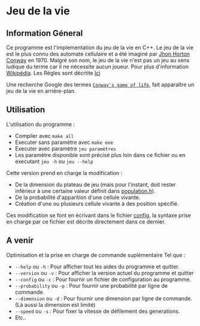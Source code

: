 # Jeu de la vie

## Information Géneral

Ce programme est l'implementation du jeu de la vie en C++.
Le jeu de la vie est le plus connu des automate cellulaire et a été imaginé par <a href="https://fr.wikipedia.org/wiki/John_Horton_Conway">Jhon Horton Conway</a> en 1970.
Malgré son nom, le jeu de la vie n'est pas un jeu au sens ludique du terme car il ne nécessite aucun joueur.
Pour plus d'information <a href="https://fr.wikipedia.org/wiki/Jeu_de_la_vie">Wikipédia</a>.
Les Règles sont décrtite <a href="https://fr.wikipedia.org/wiki/Jeu_de_la_vie#R%C3%A8gles">Ici</a>

Une recherche Google des termes [`Conway's game of life`](https://www.google.com/search?q=conway%27s+game+of+life), fait apparaître un jeu de la vie en arrière-plan.

## Utilisation

L'utilisation du programme : 
- Compiler avec `make all`
- Executer sans paramètre avec `make exe`
- Executer avec paramètre `jeu paramètres`
- Les paramètre disponible sont précisé plus loin dans ce fichier ou en executant `jeu -h` ou `jeu --help`

Cette version prend en charge la modification :
- De la dimension du plateau de jeu (mais pour l'instant, doit rester inférieur à une certaine valeur définit dans [population.h](population/population.h)).
- De la probabilité d'apparition d'une cellule vivante.
- Création d'une ou plusieurs cellule vivante à des position spécifié.

Ces modification se font en écrivant dans le fichier [config](config),
la syntaxe prise en charge par ce fichier est décrite directement dans ce dernier.

## A venir

Optimisation et la prise en charge de commande suplèmentaire Tel que :
- `--help` ou `-h` 			: Pour afficher tout les aides du programme et quitter.
- `--version` ou `-v`       : Pour afficher la version actuel du programme et quitter
- `--config` ou `-c`		: Pour fournir un fichier de configuration au programme.
- `--probability` ou `-p` 	: Pour fournir une probabilité par ligne de commande.
- `--dimension` ou `-d`     : Pour fournir une dimension par ligne de commande. (Là aussi la dimension est limité)
- `--speed` ou `-s` 		: Pour fixer la vitesse de défilement des generations.
- Etc..
